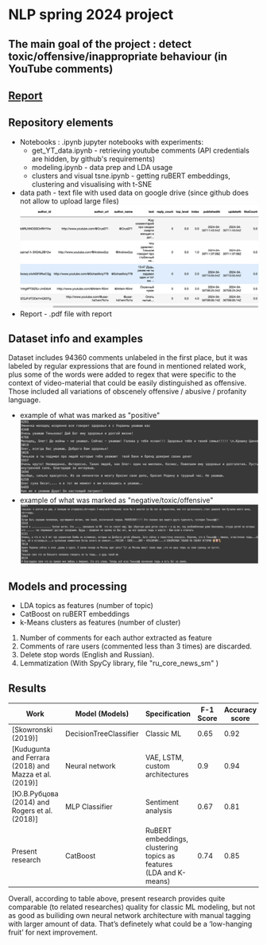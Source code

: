 # NLP spring 2024 project

## The main goal of the project : detect toxic/offensive/inappropriate behaviour (in YouTube comments)

## [Report](./report/report_MI_eng.pdf)

## Repository elements
- Notebooks : .ipynb jupyter notebooks with experiments:
  - get_YT_data.ipynb - retrieving youtube comments (API credentials are hidden, by github's requirements)
  - modeling.ipynb - data prep and LDA usage
  - clusters and visual tsne.ipynb - getting ruBERT embeddings, clustering and visualising with t-SNE
- data path - text file with used data on google drive (since github does not allow to upload large files)
    ![Sample image](./data/df_head.png)
- Report - .pdf file with report

## Dataset info and examples

Dataset includes 94360 comments unlabeled in the first place, but it was labeled by regular expressions that are found in mentioned related work, plus some of the words were added to regex that were specific to the context of video-material that could be easily distinguished as offensive. Those included all variations of obscenely offensive / abusive / profanity language.

- example of what was marked as "positive"
![Sample image](./data/pos.png)
- example of what was marked as "negative/toxic/offensive"
![Sample image](./data/neg.png)

## Models and processing
- LDA topics as features (number of topic)
- CatBoost on ruBERT embeddings
- k-Means clusters as features (number of cluster)
  
1.  Number of comments for each author extracted as feature
2.	Comments of rare users (commented less than 3 times) are discarded.
3.	Delete stop words (English and Russian).
4.	Lemmatization (With SpyCy library, file "ru_core_news_sm" )

## Results
| Work | Model (Models) |Specification | F-1 Score | Accuracy score |
| --- | --- |  --- | --- |  --- | 
| [Skowronski (2019)] | DecisionTreeClassifier | Classic ML | 0.65 | 0.92 |
| [Kudugunta and Ferrara (2018) and Mazza et al. (2019)] | Neural network | VAE, LSTM, custom architectures | 0.9 | 0.94 |
| [Ю.В.Рубцова (2014) and Rogers et al. (2018)] | MLP Classifier | Sentiment analysis | 0.67 | 0.81 |
| Present research | CatBoost | RuBERT embeddings, clustering topics as features (LDA and K-means) | 0.74 | 0.85 |

Overall, according to table above, present research provides quite comparable (to related researches) quality for classic ML modeling, but not as good as builiding own neural network architecture with manual tagging with larger amount of data. That’s definetely what could be a ‘low-hanging fruit’ for next improvement.






